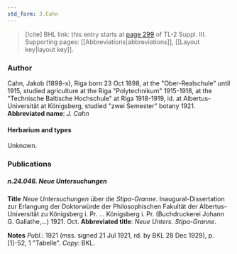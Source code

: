 ```yaml
---
std_form: J.Cahn
---
```


> [!cite] BHL link: this entry starts at [page 299](https://www.biodiversitylibrary.org/page/33266606) of TL-2 Suppl. III.
> Supporting pages: [[Abbreviations|abbreviations]], [[Layout key|layout key]].

### Author

Cahn, Jakob (1898-x), Riga born 23 Oct 1898, at the "Ober-Realschule" until 1915, studied agriculture at the Riga "Polytechnikum" 1915-1918, at the "Technische Baltische Hochschule" at Riga 1918-1919, id. at Albertus-Universität at Königsberg, studied "zwei Semester" botany 1921. 
**Abbreviated name**: *J. Cahn*

#### Herbarium and types

Unknown.

### Publications

##### n.24.046. Neue Untersuchungen

**Title**
*Neue Untersuchungen* über die *Stipa-Granne*. Inaugural-Dissertation zur Erlangung der Doktorwürde der Philosophischen Fakultät der Albertus-Universität zu Königsberg i. Pr. ... Königsberg i. Pr. (Buchdruckerei Johann G. Gallathe,...) 1921. Oct.
**Abbreviated title**: *Neue Unters. Stipa-Granne*.

**Notes**
*Publ*.: 1921 (mss. signed 21 Jul 1921, rd. by BKL 28 Dec 1929), p. \[1\]-52, 1 "Tabelle".
*Copy*: BKL.

